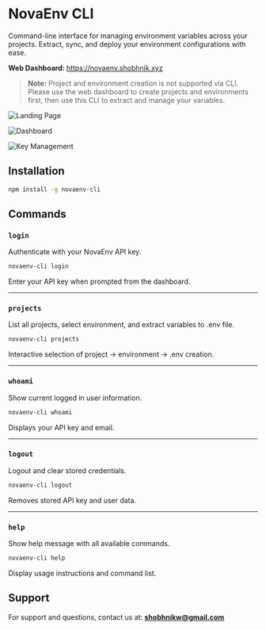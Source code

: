# NovaEnv CLI

Command-line interface for managing environment variables across your projects. Extract, sync, and deploy your environment configurations with ease.

**Web Dashboard:** https://novaenv.shobhnik.xyz

> **Note:** Project and environment creation is not supported via CLI. Please use the web dashboard to create projects and environments first, then use this CLI to extract and manage your variables.

![Landing Page](https://files.catbox.moe/14pv7w.png)

![Dashboard](https://files.catbox.moe/uicy1p.png)

![Key Management](https://files.catbox.moe/j45u7g.png)

## Installation

```bash
npm install -g novaenv-cli
```

## Commands

### `login`
Authenticate with your NovaEnv API key.

```bash
novaenv-cli login
```

Enter your API key when prompted from the dashboard.

---

### `projects`
List all projects, select environment, and extract variables to .env file.

```bash
novaenv-cli projects
```

Interactive selection of project → environment → .env creation.

---

### `whoami`
Show current logged in user information.

```bash
novaenv-cli whoami
```

Displays your API key and email.

---

### `logout`
Logout and clear stored credentials.

```bash
novaenv-cli logout
```

Removes stored API key and user data.

---

### `help`
Show help message with all available commands.

```bash
novaenv-cli help
```

Display usage instructions and command list.

## Support

For support and questions, contact us at: **shobhnikw@gmail.com**